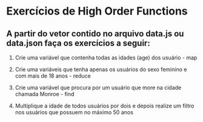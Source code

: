 # Exercícios de High Order Functions

## A partir do vetor contido no arquivo data.js ou data.json faça os exercícios a seguir:

1. Crie uma variável que contenha todas as idades (age) dos usuário - map

2. Crie uma variáveis que tenha apenas os usuários do sexo feminino e com mais de 18 anos - reduce

3. Crie uma variável que procura por um usuário que more na cidade chamada Monroe - find

4. Multiplique a idade de todos usuários por dois e depois realize um filtro nos usuários que possuem no máximo 50 anos
